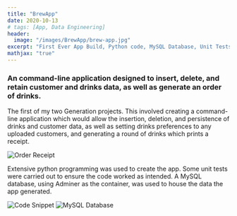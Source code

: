 ```yaml
---
title: "BrewApp"
date: 2020-10-13
# tags: [App, Data Engineering]
header:
  image: "/images/BrewApp/brew-app.jpg"
excerpt: "First Ever App Build, Python code, MySQL Database, Unit Tests"
mathjax: "true"
---
```


### An command-line application designed to insert, delete, and retain customer and drinks data, as well as generate an order of drinks.

The first of my two Generation projects. This involved creating a command-line application which would allow the insertion, deletion, and persistence of drinks and customer data, as well as setting drinks preferences to any uploaded customers, and generating a round of drinks which prints a receipt. 

<img src="{{ site.url }}{{ site.baseurl }}/images/BrewApp/receipt.jpg" alt="Order Receipt">

Extensive python programming was used to create the app. Some unit tests were carried out to ensure the code worked as intended. A MySQL database, using Adminer as the container, was used to house the data the app generated. 

<img src="{{ site.url }}{{ site.baseurl }}/images/BrewApp/py-code.jpg" alt="Code Snippet">

<img src="{{ site.url }}{{ site.baseurl }}/images/BrewApp/MySQL.jpg" alt="MySQL Database">



